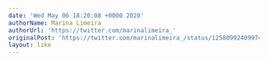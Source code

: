 ```yaml
---
date: 'Wed May 06 18:20:08 +0000 2020'
authorName: Marina Limeira
authorUrl: 'https://twitter.com/marinalimeira_'
originalPost: 'https://twitter.com/marinalimeira_/status/1258099240997474308'
layout: like
---
```


